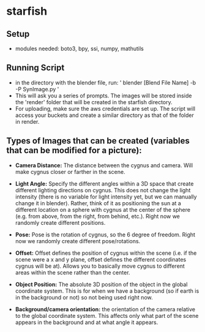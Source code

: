 # starfish

Setup
- 
 - modules needed: boto3, bpy, ssi, numpy, mathutils

Running Script
- 
 - in the directory with the blender file, run: 
 ' blender [Blend File Name] -b -P SynImage.py '
 - This will ask you a series of prompts. The images will be stored inside the 'render' folder that will be created in the starfish directory. 
 - For uploading, make sure the aws credentials are set up. The script will access your buckets and create a similar directory as that of the folder in render.
 
Types of Images that can be created (variables that can be modified for a picture):
- 
 - **Camera Distance:** The distance between the cygnus and camera. Will make cygnus closer or farther in the scene.
 
 - **Light Angle:** Specify the different angles within a 3D space that create different lighting directions on cygnus. This does not change the light intensity (there is no variable for light intensity yet, but we can manually change it in blender). Rather, think of it as positioning the sun at a different location on a sphere with cygnus at the center of the sphere (e.g. from above, from the right, from behind, etc.). Right now we randomly create different positions.
 
 - **Pose:** Pose is the rotation of cygnus, so the 6 degree of freedom. Right now we randomly create different pose/rotations.
 
 - **Offset:** Offset defines the position of cygnus within the scene (i.e. if the scene were a x and y plane, offset defines the different coordinates cygnus will be at). Allows you to basically move cygnus to different areas within the scene rather than the center.
 
 - **Object Position:** The absolute 3D position of the object in the global coordinate system. This is for when we have a background (so if earth is in the background or not) so not being used right now. 
 
 - **Background/camera orientation:** the orientation of the camera relative to the global coordinate system. This affects only what part of the scene appears in the background and at what angle it appears.
